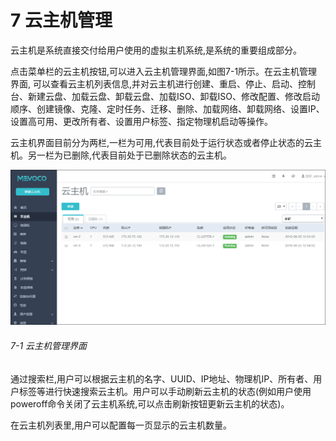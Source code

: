 # 7 云主机管理
云主机是系统直接交付给用户使用的虚拟主机系统,是系统的重要组成部分。

点击菜单栏的云主机按钮,可以进入云主机管理界面,如图7-1所示。在云主机管理界面, 可以查看云主机列表信息,并对云主机进行创建、重启、停止、启动、控制台、新建云盘、加载云盘、卸载云盘、加载ISO、卸载ISO、修改配置、修改启动顺序、创建镜像、克隆、定时任务、迁移、删除、加载网络、卸载网络、设置IP、设置高可用、更改所有者、设置用户标签、指定物理机启动等操作。

云主机界面目前分为两栏,一栏为可用,代表目前处于运行状态或者停止状态的云主机。另一栏为已删除,代表目前处于已删除状态的云主机。

![png](../images/7-1.png "图7-1 云主机管理界面")
###### 7-1 云主机管理界面

通过搜索栏,用户可以根据云主机的名字、UUID、IP地址、物理机IP、所有者、用户标签等进行快速搜索云主机。用户可以手动刷新云主机的状态(例如用户使用poweroff命令关闭了云主机系统,可以点击刷新按钮更新云主机的状态)。
 
在云主机列表里,用户可以配置每一页显示的云主机数量。
